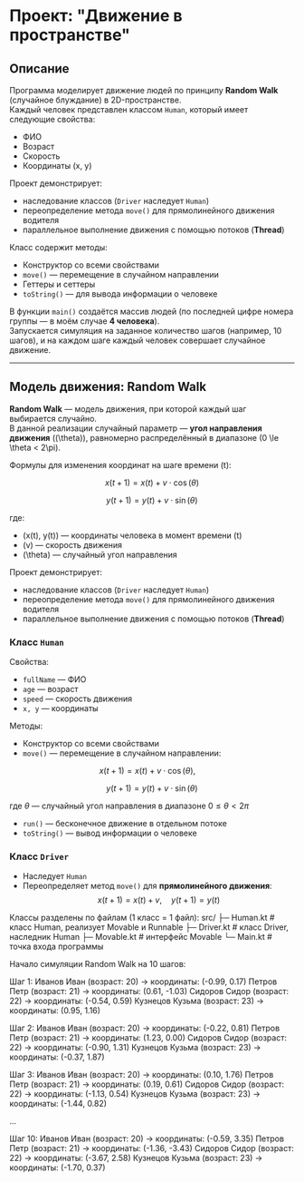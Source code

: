 # Проект: "Движение в пространстве"

## Описание
Программа моделирует движение людей по принципу **Random Walk** (случайное блуждание) в 2D-пространстве.  
Каждый человек представлен классом `Human`, который имеет следующие свойства:

- ФИО  
- Возраст  
- Скорость  
- Координаты (x, y)

Проект демонстрирует:
- наследование классов (`Driver` наследует `Human`)  
- переопределение метода `move()` для прямолинейного движения водителя  
- параллельное выполнение движения с помощью потоков (**Thread**) 

Класс содержит методы:

- Конструктор со всеми свойствами  
- `move()` — перемещение в случайном направлении  
- Геттеры и сеттеры  
- `toString()` — для вывода информации о человеке  

В функции `main()` создаётся массив людей (по последней цифре номера группы — в моём случае **4 человека**).  
Запускается симуляция на заданное количество шагов (например, 10 шагов), и на каждом шаге каждый человек совершает случайное движение.

---

## Модель движения: Random Walk

**Random Walk** — модель движения, при которой каждый шаг выбирается случайно.  
В данной реализации случайный параметр — **угол направления движения** (\(\theta\)), равномерно распределённый в диапазоне \(0 \le \theta < 2\pi\).

Формулы для изменения координат на шаге времени \(t\):

$$
x(t+1) = x(t) + v \cdot \cos(\theta)
$$

$$
y(t+1) = y(t) + v \cdot \sin(\theta)
$$

где:  
- \(x(t), y(t)\) — координаты человека в момент времени \(t\)  
- \(v\) — скорость движения  
- \(\theta\) — случайный угол направления


Проект демонстрирует:
- наследование классов (`Driver` наследует `Human`)  
- переопределение метода `move()` для прямолинейного движения водителя  
- параллельное выполнение движения с помощью потоков (**Thread**)  

### Класс `Human`

Свойства:
- `fullName` — ФИО  
- `age` — возраст  
- `speed` — скорость движения  
- `x, y` — координаты  

Методы:
- Конструктор со всеми свойствами  
- `move()` — перемещение в случайном направлении:
  
$$
x(t+1) = x(t) + v \cdot \cos(\theta), \quad
$$

$$
y(t+1) = y(t) + v \cdot \sin(\theta)
$$  

где $\theta$ — случайный угол направления в диапазоне $0 \le \theta < 2\pi$  
- `run()` — бесконечное движение в отдельном потоке  
- `toString()` — вывод информации о человеке  

### Класс `Driver`

- Наследует `Human`  
- Переопределяет метод `move()` для **прямолинейного движения**:
$$
x(t+1) = x(t) + v, \quad
y(t+1) = y(t)
$$ 

Классы разделены по файлам (1 класс = 1 файл):
src/
├─ Human.kt      # класс Human, реализует Movable и Runnable
├─ Driver.kt     # класс Driver, наследник Human
├─ Movable.kt    # интерфейс Movable
└─ Main.kt       # точка входа программы


Начало симуляции Random Walk на 10 шагов:

Шаг 1:
Иванов Иван (возраст: 20) → координаты: (-0.99, 0.17)
Петров Петр (возраст: 21) → координаты: (0.61, -1.03)
Сидоров Сидор (возраст: 22) → координаты: (-0.54, 0.59)
Кузнецов Кузьма (возраст: 23) → координаты: (0.95, 1.16)

Шаг 2:
Иванов Иван (возраст: 20) → координаты: (-0.22, 0.81)
Петров Петр (возраст: 21) → координаты: (1.23, 0.00)
Сидоров Сидор (возраст: 22) → координаты: (-0.90, 1.31)
Кузнецов Кузьма (возраст: 23) → координаты: (-0.37, 1.87)

Шаг 3:
Иванов Иван (возраст: 20) → координаты: (0.10, 1.76)
Петров Петр (возраст: 21) → координаты: (0.19, 0.61)
Сидоров Сидор (возраст: 22) → координаты: (-1.13, 0.54)
Кузнецов Кузьма (возраст: 23) → координаты: (-1.44, 0.82)

...

Шаг 10:
Иванов Иван (возраст: 20) → координаты: (-0.59, 3.35)
Петров Петр (возраст: 21) → координаты: (-1.36, -3.43)
Сидоров Сидор (возраст: 22) → координаты: (-3.67, 2.58)
Кузнецов Кузьма (возраст: 23) → координаты: (-1.70, 0.37)
